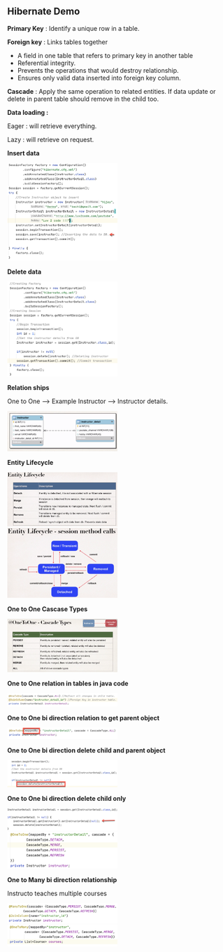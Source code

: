 ## **Hibernate Demo**

 **Primary Key** : Identify a unique row in a table.
 
**Foreign key** : 
Links tables together
* A field in one table that refers to primary key in another table
* Referential integrity.
* Prevents the operations that would destroy relationship.
* Ensures only valid data inserted into foreign key column. 
              
 **Cascade** : Apply the same operation to related entities. If data update or delete in parent table
               should remove in the child too.
 
 **Data loading :**
 <p>    Eager : will retrieve everything.
 <p>    Lazy : will retrieve on request.
  
**Insert data**

 <img src="images/insertdata.png" width=50% height=50%>
  
**Delete data**

 <img src="images/deletedatafromdb.png" width=50% height=50%>
 
 **Relation ships**
 
 One to One --> Example Instructor --> Instructor details.
 
 <img src="images/one2one.png" width=50% height=50%>
 
 **Entity Lifecycle**
 
  <img src="images/entitylifecycle.png" width=50% height=50%>
  
  <img src="images/entitylifecycle2.png" width=50% height=50%>
  
  **One to One Cascase Types**
  
  <img src="images/one2onecascadetype.png" width=50% height=50%>
  
  **One to One relation in tables in java code**
  
  <img src="images/one2onerelation.png" width=50% height=50%>
  
  **One to One bi direction relation to get parent object**
  
  <img src="images/bidirectional.png" width=50% height=50%>
  
   **One to One bi direction delete child and parent object**
  
  <img src="images/bidirectiondelete.png" width=50% height=50%>
  
  **One to One bi direction delete child only**
  
  <img src="images/bidirectionchildonlydelete1.png" width=50% height=50%>
  
  <img src="images/bidirectionchildonlydelete2.png" width=50% height=50%>

  **One to Many bi direction relationship**
  
  Instructo teaches multiple courses
  
  <img src="images/one2manycourse.png" width=50% height=50%>
  
  <img src="images/one2manyinstructor.png" width=50% height=50%>
  

  


 
 
